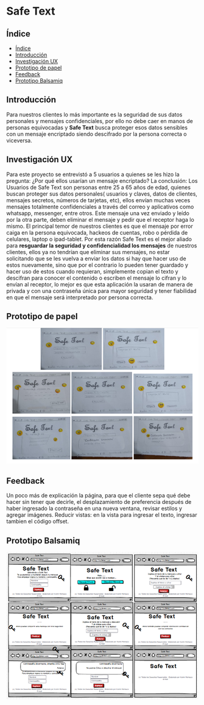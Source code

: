 # Safe Text

## Índice

- [Índice](#índice)
- [Introducción](#introducción)
- [Investigación UX](#invvestigación-ux)
- [Prototipo de papel](#prototipo-de-papel)
- [Feedback](#feedback)
- [Prototipo Balsamiq](#prototipo-balsamiq)

## Introducción

Para nuestros clientes lo más importante es la seguridad de sus datos personales y mensajes confidenciales, por ello no debe caer en manos de personas equivocadas y **Safe Text** busca proteger esos datos sensibles con un mensaje encriptado siendo descifrado por la persona correcta o viceversa.

## Investigación UX

Para este proyecto se entrevistó a 5 usuarios  a quienes se les hizo la pregunta: ¿Por qué ellos usarían un mensaje encriptado?  La conclusión:
Los Usuarios de Safe Text son personas entre 25 a 65 años de edad, quienes buscan proteger sus datos personales( usuarios y claves, datos de clientes, mensajes secretos,  números de tarjetas, etc), ellos envían muchas veces mensajes totalmente confidenciales a través del correo y aplicativos como whatsapp, messenger, entre otros. Este mensaje una vez enviado y leído por la otra parte, deben eliminar el mensaje y pedir que el receptor haga lo mismo. El principal temor de nuestros clientes es que el mensaje por error caiga en la persona equivocada, hackeos de cuentas, robo o pérdida de celulares, laptop o ipad-tablet.
Por esta razón Safe Text es el mejor aliado para **resguardar la seguridad y confidencialidad los mensajes** de nuestros clientes, ellos ya no tendrían que eliminar sus mensajes, no estar solicitando que se les  vuelva a enviar los datos si hay que hacer uso de estos nuevamente, sino que por el contrario lo pueden tener guardado y hacer uso de estos cuando requieran, simplemente copian el texto y descifran para conocer el contenido o escriben el mensaje lo cifran y  lo envían al receptor, lo mejor es que esta aplicación la usaran de manera de privada y con una contraseña única para mayor seguridad y tener fiabilidad en que el mensaje será interpretado por persona correcta.

## Prototipo de papel
!['Prototipo-Papel'](img/prototipo-papel.PNG)

## Feedback

Un poco más de explicación la página, para que el cliente sepa qué debe hacer sin tener que decirle, el desplazamiento de preferencia después de haber ingresado la contraseña en una nueva ventana, revisar estilos y agregar imágenes. Reducir vistas: en la vista para ingresar el texto, ingresar tambien el código offset.  

## Prototipo Balsamiq
!['Prototipo-Balsamiq'](img/balsamiq.PNG)
